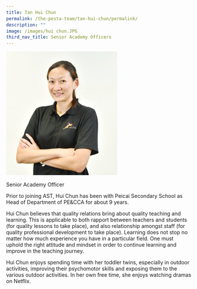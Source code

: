 ```yaml
---
title: Tan Hui Chun
permalink: /the-pesta-team/tan-hui-chun/permalink/
description: ""
image: /images/hui chun.JPG
third_nav_title: Senior Academy Officers
---
```

<img src="/images/hui%20chun.JPG" style="width:60%">

Senior Academy Officer

Prior to joining AST, Hui Chun has been with Peicai Secondary School as Head of Department of PE&amp;CCA for about 9 years. 

Hui Chun believes that quality relations bring about quality teaching and learning. This is applicable to both rapport between teachers and students (for quality lessons to take place), and also relationship amongst staff (for quality professional development to take place). Learning does not stop no matter how much experience you have in a particular field. One must uphold the right attitude and mindset in order to continue learning and improve in the teaching journey. 

Hui Chun enjoys spending time with her toddler twins, especially in outdoor activities, improving their psychomotor skills and exposing them to the various outdoor activities. In her own free time, she enjoys watching dramas on Netflix.